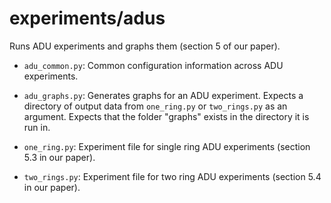# experiments/adus

Runs ADU experiments and graphs them (section 5 of our paper).

- ```adu_common.py```: Common configuration information across ADU experiments.

- ```adu_graphs.py```: Generates graphs for an ADU experiment. Expects a
  directory of output data from ```one_ring.py``` or ```two_rings.py``` as an
  argument. Expects that the folder "graphs" exists in the directory it is run
  in.

- ```one_ring.py```: Experiment file for single ring ADU experiments (section
  5.3 in our paper).

- ```two_rings.py```: Experiment file for two ring ADU experiments (section 5.4
  in our paper).
  